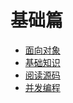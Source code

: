 # 基础篇

* [面向对象](基础篇/面向对象/README.md)
* [基础知识](基础篇/基础知识/README.md)
* [阅读源码](基础篇/阅读源代码/README.md)
* [并发编程](基础篇/Java并发编程/README.md)

